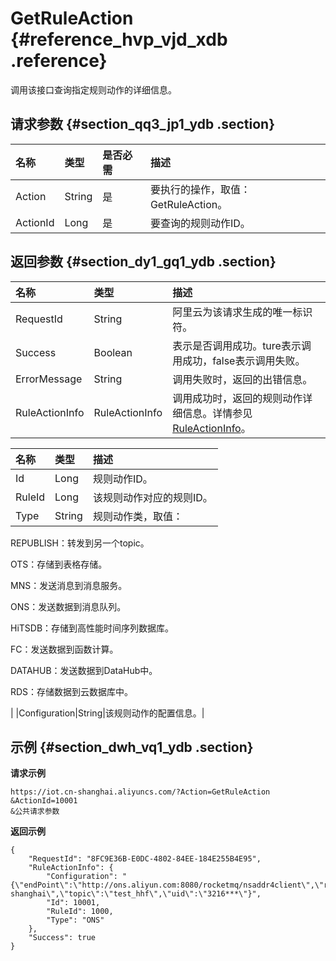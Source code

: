 # GetRuleAction {#reference_hvp_vjd_xdb .reference}

调用该接口查询指定规则动作的详细信息。

## 请求参数 {#section_qq3_jp1_ydb .section}

|名称|类型|是否必需|描述|
|:-|:-|:---|:-|
|Action|String|是|要执行的操作，取值：GetRuleAction。|
|ActionId|Long|是|要查询的规则动作ID。|

## 返回参数 {#section_dy1_gq1_ydb .section}

|名称|类型|描述|
|:-|:-|:-|
|RequestId|String|阿里云为该请求生成的唯一标识符。|
|Success|Boolean|表示是否调用成功。ture表示调用成功，false表示调用失败。|
|ErrorMessage|String|调用失败时，返回的出错信息。|
|RuleActionInfo|RuleActionInfo|调用成功时，返回的规则动作详细信息。详情参见[RuleActionInfo](#table_nct_lq1_ydb)。|

|名称|类型|描述|
|:-|:-|:-|
|Id|Long|规则动作ID。|
|RuleId|Long|该规则动作对应的规则ID。|
|Type|String| 规则动作类，取值：

 REPUBLISH：转发到另一个topic。

 OTS：存储到表格存储。

 MNS：发送消息到消息服务。

 ONS：发送数据到消息队列。

 HiTSDB：存储到高性能时间序列数据库。

 FC：发送数据到函数计算。

 DATAHUB：发送数据到DataHub中。

 RDS：存储数据到云数据库中。

 |
|Configuration|String|该规则动作的配置信息。|

## 示例 {#section_dwh_vq1_ydb .section}

**请求示例**

```
https://iot.cn-shanghai.aliyuncs.com/?Action=GetRuleAction
&ActionId=10001
&公共请求参数
```

**返回示例**

```
{
    "RequestId": "8FC9E36B-E0DC-4802-84EE-184E255B4E95",
    "RuleActionInfo": {
        "Configuration": "{\"endPoint\":\"http://ons.aliyun.com:8080/rocketmq/nsaddr4client\",\"regionName\":\"cn-shanghai\",\"topic\":\"test_hhf\",\"uid\":\"3216***\"}",
        "Id": 10001,
        "RuleId": 1000,
        "Type": "ONS"
    },
    "Success": true
}
```

